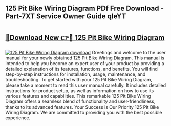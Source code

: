 ## 125 Pit Bike Wiring Diagram PDf Free Download - Part-7XT Service Owner Guide qIeYT

# <h2><a href="http://dfskrad.blite.top/?on=125+Pit+Bike+Wiring+Diagram">🔗Download New 👉🔴 125 Pit Bike Wiring Diagram</a></h2>

[![125 Pit Bike Wiring Diagram download](https://i.imgur.com/lujVjoI.png)](http://dfskrad.blite.top/?on=125+Pit+Bike+Wiring+Diagram)
Greetings and welcome to the user manual for your newly obtained 125 Pit Bike Wiring Diagram. This manual is intended to help you become an expert user of your product by providing a detailed explanation of its features, functions, and benefits. You will find step-by-step instructions for installation, usage, maintenance, and troubleshooting. To get started with your 125 Pit Bike Wiring Diagram, please take a moment to read this user manual carefully. It includes detailed instructions for product setup, as well as information on how to use its various features and capabilities. This remarkable 125 Pit Bike Wiring Diagram offers a seamless blend of functionality and user-friendliness, thanks to its advanced features. Your Success is Our Priority 125 Pit Bike Wiring Diagram. We are committed to providing you with the best possible experience.
